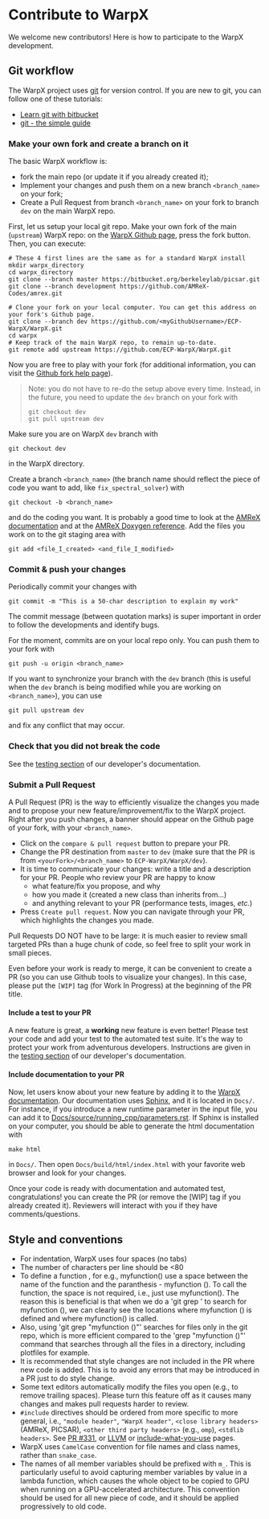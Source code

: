 # Contribute to WarpX

We welcome new contributors! Here is how to participate to the WarpX
development.

## Git workflow

The WarpX project uses [git](https://git-scm.com) for version control. If you
are new to git, you can follow one of these tutorials:
- [Learn git with bitbucket](https://www.atlassian.com/git/tutorials/learn-git-with-bitbucket-cloud)
- [git - the simple guide](http://rogerdudler.github.io/git-guide/)

### Make your own fork and create a branch on it

The basic WarpX workflow is:
- fork the main repo (or update it if you already created it);
- Implement your changes and push them on a new branch `<branch_name>` on
your fork;
- Create a Pull Request from branch `<branch_name>` on your fork to branch
`dev` on the main WarpX repo.

First, let us setup your local git repo. Make your own fork of the main
(`upstream`) WarpX repo:
on the [WarpX Github page](https://github.com/ECP-WarpX/WarpX), press the
fork button. Then, you can execute:
```
# These 4 first lines are the same as for a standard WarpX install
mkdir warpx_directory
cd warpx_directory
git clone --branch master https://bitbucket.org/berkeleylab/picsar.git
git clone --branch development https://github.com/AMReX-Codes/amrex.git

# Clone your fork on your local computer. You can get this address on your fork's Github page.
git clone --branch dev https://github.com/<myGithubUsername>/ECP-WarpX/WarpX.git
cd warpx
# Keep track of the main WarpX repo, to remain up-to-date.
git remote add upstream https://github.com/ECP-WarpX/WarpX.git
```
Now you are free to play with your fork (for additional information, you can visit the
[Github fork help page](https://help.github.com/en/articles/fork-a-repo)).

> Note: you do not have to re-do the setup above every time.
> Instead, in the future, you need to update the `dev` branch
> on your fork with
> ```
> git checkout dev
> git pull upstream dev
> ```

Make sure you are on WarpX `dev` branch with
```
git checkout dev
```
in the WarpX directory.

Create a branch `<branch_name>` (the branch name should reflect the piece
of code you want to add, like `fix_spectral_solver`) with
```
git checkout -b <branch_name>
```
and do the coding you want. It is probably a good time to look at the
[AMReX documentation](https://amrex-codes.github.io/amrex/docs_html/) and
at the [AMReX Doxygen reference](https://ccse.lbl.gov/pub/AMReX_Docs/index.html).
Add the files you work on to the git staging area with
```
git add <file_I_created> <and_file_I_modified>
```
### Commit & push your changes

Periodically commit your changes with
```
git commit -m "This is a 50-char description to explain my work"
```

The commit message (between quotation marks) is super important in order to
follow the developments and identify bugs.

For the moment, commits are on your local repo only. You can push them to
your fork with
```
git push -u origin <branch_name>
```

If you want to synchronize your branch with the `dev` branch (this is useful
when the `dev` branch is being modified while you are working on
`<branch_name>`), you can use
```
git pull upstream dev
```
and fix any conflict that may occur.

### Check that you did not break the code

See the [testing section](https://warpx.readthedocs.io/en/latest/developers/testing.html) of our developer's documentation.

### Submit a Pull Request

A Pull Request (PR) is the way to efficiently visualize the changes you made
and to propose your new feature/improvement/fix to the WarpX project.
Right after you push changes, a banner should appear on the Github page of
your fork, with your `<branch_name>`.
- Click on the `compare & pull request` button to prepare your PR.
- Change the PR destination from `master` to `dev` (make sure that the PR is
from `<yourFork>/<branch_name>` to `ECP-WarpX/WarpX/dev`).
- It is time to communicate your changes: write a title and a description for
your PR. People who review your PR are happy to know
  * what feature/fix you propose, and why
  * how you made it (created a new class than inherits from...)
  * and anything relevant to your PR (performance tests, images, *etc.*)
- Press `Create pull request`. Now you can navigate through your PR, which
highlights the changes you made.

Pull Requests DO NOT have to be large: it is much easier to review small
targeted PRs than a huge chunk of code, so feel free to split your work
in small pieces.

Even before your work is ready to merge, it can be convenient to create a PR
(so you can use Github tools to visualize your changes). In this case, please
put the `[WIP]` tag (for Work In Progress) at the beginning of the PR title.

#### Include a test to your PR

A new feature is great, a **working** new feature is even better! Please test
your code and add your test to the automated test suite. It's the way to
protect your work from adventurous developers. Instructions are given in the [testing section](https://warpx.readthedocs.io/en/latest/developers/testing.html) of our developer's documentation.

#### Include documentation to your PR

Now, let users know about your new feature by adding it to the
[WarpX documentation](https://warpx.readthedocs.io). Our documentation uses
[Sphinx](http://www.sphinx-doc.org/en/master/usage/quickstart.html), and it is
located in `Docs/`. For instance, if you introduce a new runtime parameter in
the input file, you can add it to
[Docs/source/running_cpp/parameters.rst](Docs/source/running_cpp/parameters.rst).
If Sphinx is installed on your computer, you should be able to generate the
html documentation with
```
make html
```
in `Docs/`. Then open `Docs/build/html/index.html` with your favorite web browser and look
for your changes.

Once your code is ready with documentation and automated test,
congratulations! you can create the PR (or remove the [WIP] tag if you already
created it). Reviewers will interact with you if they have comments/questions.

## Style and conventions
- For indentation, WarpX uses four spaces (no tabs)
- The number of characters per line should be <80
- To define a function , for e.g., myfunction() use a space between the name of the function and the paranthesis - myfunction (). To call the function, the space is not required, i.e., just use myfunction(). The reason this is beneficial is that when we do a 'git grep ' to search for myfunction (), we can clearly see the locations where myfunction () is defined and where myfunction() is called.
- Also, using 'git grep "myfunction ()"' searches for files only in the git repo, which is more efficient compared to the 'grep "myfunction ()"' command that searches through all the files in a directory, including plotfiles for example.
- It is recommended that style changes are not included in the PR where new code is added. This is to avoid any errors that may be introduced in a PR just to do style change.
- Some text editors automatically modify the files you open (e.g., to remove trailing spaces). Please turn this feature off as it causes many changes and makes pull requests harder to review.
- `#include` directives should be ordered from more specific to more general, i.e., `"module header"`, `"WarpX header"`, `<close library headers>` (AMReX, PICSAR), `<other third party headers>` (e.g., `omp`), `<stdlib headers>`. See [PR #331](https://github.com/ECP-WarpX/WarpX/pull/331), or [LLVM](https://llvm.org/docs/CodingStandards.html#include-style) or [include-what-you-use](https://github.com/include-what-you-use/include-what-you-use/blob/master/docs/WhyIWYU.md) pages.
- WarpX uses `CamelCase` convention for file names and class names, rather than `snake_case`.
- The names of all member variables should be prefixed with `m_`. This is particularly useful to avoid capturing member variables by value in a lambda function, which causes the whole object to be copied to GPU when running on a GPU-accelerated architecture. This convention should be used for all new piece of code, and it should be applied progressively to old code.
